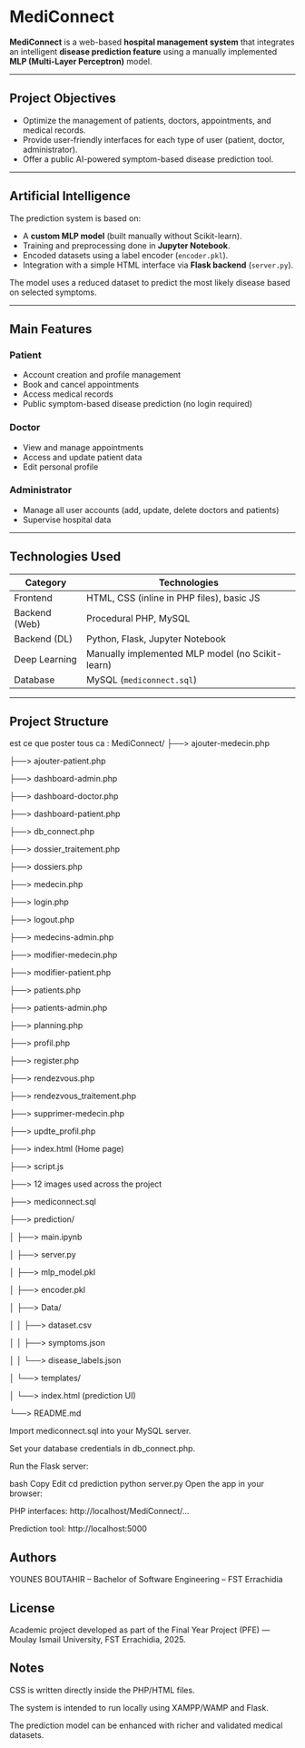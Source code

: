 #  MediConnect

**MediConnect** is a web-based **hospital management system** that integrates an intelligent **disease prediction feature** using a manually implemented **MLP (Multi-Layer Perceptron)** model.

---

##  Project Objectives

- Optimize the management of patients, doctors, appointments, and medical records.
- Provide user-friendly interfaces for each type of user (patient, doctor, administrator).
- Offer a public AI-powered symptom-based disease prediction tool.

---

##  Artificial Intelligence

The prediction system is based on:

- A **custom MLP model** (built manually without Scikit-learn).
- Training and preprocessing done in **Jupyter Notebook**.
- Encoded datasets using a label encoder (`encoder.pkl`).
- Integration with a simple HTML interface via **Flask backend** (`server.py`).

The model uses a reduced dataset to predict the most likely disease based on selected symptoms.

---

##  Main Features

### Patient
- Account creation and profile management
- Book and cancel appointments
- Access medical records
- Public symptom-based disease prediction (no login required)

###  Doctor
- View and manage appointments
- Access and update patient data
- Edit personal profile

###  Administrator
- Manage all user accounts (add, update, delete doctors and patients)
- Supervise hospital data

---

##  Technologies Used

| Category         | Technologies                                                   |
|------------------|----------------------------------------------------------------|
| Frontend         | HTML, CSS (inline in PHP files), basic JS                      |
| Backend (Web)    | Procedural PHP, MySQL                                          |
| Backend (DL)     | Python, Flask, Jupyter Notebook                                |
| Deep Learning | Manually implemented MLP model (no Scikit-learn)               |
| Database         | MySQL (`mediconnect.sql`)                                      |

---
##  Project Structure

est ce que poster tous ca : MediConnect/
├──> ajouter-medecin.php

├──> ajouter-patient.php

├──> dashboard-admin.php

├──> dashboard-doctor.php

├──> dashboard-patient.php

├──> db_connect.php

├──> dossier_traitement.php

├──> dossiers.php

├──> medecin.php

├──> login.php

├──> logout.php

├──> medecins-admin.php

├──> modifier-medecin.php

├──> modifier-patient.php

├──> patients.php

├──> patients-admin.php

├──> planning.php

├──> profil.php

├──> register.php

├──> rendezvous.php

├──> rendezvous_traitement.php

├──> supprimer-medecin.php

├──> updte_profil.php

├──> index.html (Home page)

├──> script.js

├──> 12 images used across the project

├──> mediconnect.sql

├──> prediction/

│ ├──> main.ipynb

│ ├──> server.py

│ ├──> mlp_model.pkl

│ ├──> encoder.pkl

│ ├──> Data/

│ │ ├──> dataset.csv

│ │ ├──> symptoms.json

│ │ └──> disease_labels.json

│ └──> templates/

│ └──> index.html (prediction UI)

└──> README.md


Import mediconnect.sql into your MySQL server.

Set your database credentials in db_connect.php.

Run the Flask server:

bash
Copy
Edit
cd prediction
python server.py
Open the app in your browser:

PHP interfaces: http://localhost/MediConnect/...

Prediction tool: http://localhost:5000

## Authors
 
YOUNES BOUTAHIR – Bachelor of Software Engineering – FST Errachidia


 ## License
 
Academic project developed as part of the Final Year Project (PFE) — Moulay Ismail University, FST Errachidia, 2025.

## Notes
 
CSS is written directly inside the PHP/HTML files.

The system is intended to run locally using XAMPP/WAMP and Flask.

The prediction model can be enhanced with richer and validated medical datasets.


